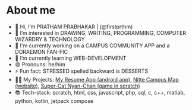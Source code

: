 # About me

<!--**firstprthm/firstprthm** is a ✨ _special_ ✨ repository because its `README.md` (this file) appears on your GitHub profile.-->

- 👋 Hi, I’m PRATHAM PRABHAKAR | (@firstprthm)
- 👀 I’m interested in DRAWING, WRITING, PROGRAMMING, COMPUTER WIZARDRY & TECHNOLOGY
- 🔭 I'm currently working on a CAMPUS COMMUNITY APP and a DORAEMON FAN-FIC
- 🌱 I’m currently learning WEB-DEVELOPMENT
- 😄 Pronouns: he/him
- ⚡ Fun fact: STRESSED spelled backward is DESSERTS
- 🧑‍💻 My Projects: <a href="https://github.com/firstprthm/MyResume">My Resume App (android app)</a>, <a href="https://nittecampus.pages.dev">Nitte Campus Map (website)</a>, <a href="https://scratch.mit.edu/projects/1147915240">Super-Cat  Nyan-Chan (game in scratch)</a>
- 📚 Tech-stack: scratch, html, css, javascript, php, sql, c, c++, matlab, python, kotlin, jetpack compose
